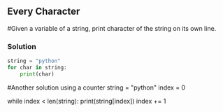 ## Every Character

#Given a variable of a string, print character of the string on its own line.

### Solution

```python
string = "python"
for char in string:
    print(char)
````

#Another solution using a counter
string = "python"
index = 0

while index < len(string):
    print(string[index])
    index += 1